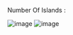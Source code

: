Number Of Islands :

![image](https://user-images.githubusercontent.com/23376002/194896037-4d0969c1-4ad6-4636-8ce3-b406b8ad6127.png)
![image](https://user-images.githubusercontent.com/23376002/194897484-585baad5-7fde-41b3-b3b1-80a5cf1c4670.png)
